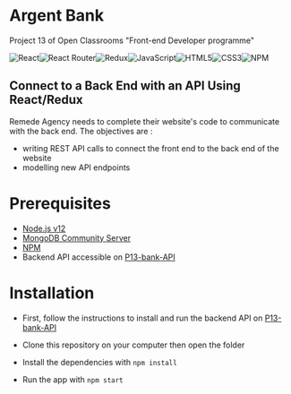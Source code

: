 # Argent Bank
Project 13 of Open Classrooms "Front-end Developer programme"

![React](https://img.shields.io/badge/react-%2320232a.svg?style=for-the-badge&logo=react&logoColor=%2361DAFB)![React Router](https://img.shields.io/badge/React_Router-CA4245?style=for-the-badge&logo=react-router&logoColor=white)![Redux](https://img.shields.io/badge/redux-%23593d88.svg?style=for-the-badge&logo=redux&logoColor=white)![JavaScript](https://img.shields.io/badge/javascript-%23323330.svg?style=for-the-badge&logo=javascript&logoColor=%23F7DF1E)![HTML5](https://img.shields.io/badge/html5-%23E34F26.svg?style=for-the-badge&logo=html5&logoColor=white)![CSS3](https://img.shields.io/badge/css3-%231572B6.svg?style=for-the-badge&logo=css3&logoColor=white)![NPM](https://img.shields.io/badge/NPM-%23000000.svg?style=for-the-badge&logo=npm&logoColor=white)

## Connect to a Back End with an API Using React/Redux

Remede Agency needs to complete their website's code to communicate with the back end. The objectives are :
- writing REST API calls to connect the front end to the back end of the website 
- modelling new API endpoints

# Prerequisites
- [Node.js v12](https://nodejs.org/en/)
- [MongoDB Community Server](https://www.mongodb.com/try/download/community)
- [NPM](https://www.npmjs.com/) 
- Backend API accessible on [P13-bank-API](https://github.com/Priscille-LR/Project-13-Bank-API)

# Installation
- First, follow the instructions to install and run the backend API on [P13-bank-API](https://github.com/Priscille-LR/Project-13-Bank-API)

- Clone this repository on your computer then open the folder
- Install the dependencies with `npm install`
- Run the app with `npm start`

